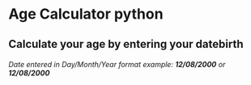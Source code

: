 # Age Calculator python

## Calculate your age by entering your datebirth

###### Date entered in Day/Month/Year format example: **12/08/2000** or **12/08/2000**
